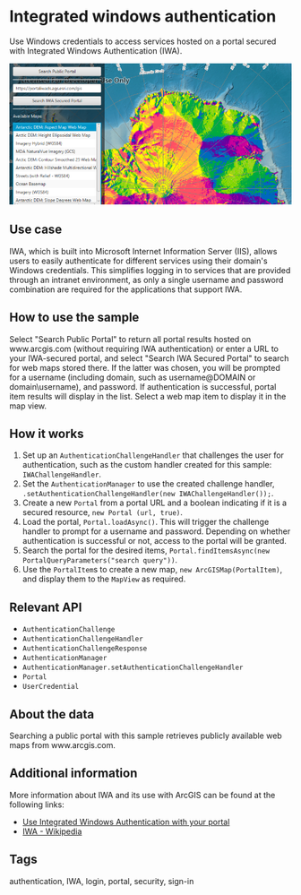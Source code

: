 <h1 id="integratedwindowsauthentication">Integrated windows authentication</h1>

<p>Use Windows credentials to access services hosted on a portal secured with Integrated Windows Authentication (IWA).</p>

<p><img src="IntegratedWindowsAuthentication.png" alt="" /></p>

<h2>Use case</h2>

<p>IWA, which is built into Microsoft Internet Information Server (IIS), allows users to easily authenticate for different services using their domain's Windows credentials. This simplifies logging in to services that are provided through an intranet environment, as only a single username and password combination are required for the applications that support IWA.</p>

<h2>How to use the sample</h2>

<p>Select "Search Public Portal" to return all portal results hosted on www.arcgis.com (without requiring IWA authentication) or enter a URL to your IWA-secured portal, and select "Search IWA Secured Portal" to search for web maps stored there. If the latter was chosen, you will be prompted for a username (including domain, such as username@DOMAIN or domain\username), and password. If authentication is successful, portal item results will display in the list. Select a web map item to display it in the map view.</p>

<h2>How it works</h2>

<ol>
  <li>Set up an <code>AuthenticationChallengeHandler</code> that challenges the user for authentication, such as the custom handler created for this sample: <code>IWAChallengeHandler</code>.</li>
  <li>Set the <code>AuthenticationManager</code> to use the created challenge handler, <code>.setAuthenticationChallengeHandler(new IWAChallengeHandler());</code>.</li>
  <li>Create a new <code>Portal</code> from a portal URL and a boolean indicating if it is a secured resource, <code>new Portal (url, true)</code>.</li>
  <li>Load the portal, <code>Portal.loadAsync()</code>. This will trigger the challenge handler to prompt for a username and password. Depending on whether authentication is successful or not, access to the portal will be granted.</li>
  <li>Search the portal for the desired items, <code>Portal.findItemsAsync(new PortalQueryParameters("search query"))</code>.</li>
  <li>Use the <code>PortalItem</code>s to create a new map, <code>new ArcGISMap(PortalItem)</code>, and display them to the <code>MapView</code> as required.</li>
</ol>

<h2>Relevant API</h2>

<ul>
  <li><code>AuthenticationChallenge</code></li>
  <li><code>AuthenticationChallengeHandler</code></li>
  <li><code>AuthenticationChallengeResponse</code></li>
  <li><code>AuthenticationManager</code></li>
  <li><code>AuthenticationManager.setAuthenticationChallengeHandler</code></li>
  <li><code>Portal</code></li>
  <li><code>UserCredential</code></li>
</ul>

<h2>About the data</h2>

<p>Searching a public portal with this sample retrieves publicly available web maps from www.arcgis.com.</p>

<h2>Additional information</h2>

<p>More information about IWA and its use with ArcGIS can be found at the following links:</p>

<ul>
  <li><a href="http://enterprise.arcgis.com/en/portal/latest/administer/windows/use-integrated-windows-authentication-with-your-portal.htm">Use Integrated Windows Authentication with your portal</a></li>
  <li><a href="https://en.wikipedia.org/wiki/Integrated_Windows_Authentication">IWA - Wikipedia</a></li>
</ul>

<h2>Tags</h2>

<p>authentication, IWA, login, portal, security, sign-in</p>